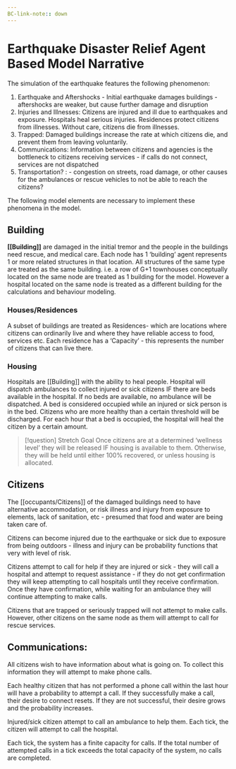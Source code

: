 ```yaml
---
BC-link-note:: down
---
```

# Earthquake Disaster Relief Agent Based Model Narrative

The simulation of the earthquake features the following phenomenon: 
1. Earthquake and Aftershocks - Initial earthquake damages buildings - aftershocks are weaker, but cause further damage and disruption
2. Injuries and Illnesses: Citizens are injured and ill due to earthquakes and exposure. Hospitals heal serious injuries. Residences protect citizens from illnesses. Without care, citizens die from illnesses.
3. Trapped: Damaged buildings increase the rate at which citizens die, and prevent them from leaving voluntarily. 
4. Communications: Information between citizens and agencies is the bottleneck to citizens receiving services - if calls do not connect, services are not dispatched
5. Transportation? : - congestion on streets, road damage, or other causes for the ambulances or rescue vehicles to not be able to reach the citizens? 

The following model elements are necessary to implement these phenomena in the model. 

## Building 
**[[Building]]**  are damaged in the initial tremor and the people in the buildings need rescue, and medical care. 
Each node has 1 ‘building’ agent represents 1 or more related structures in that location. All structures of the same type are treated as the same building.
i.e. a row of G+1 townhouses conceptually located on the same node are treated as 1 building for the model. However a hospital located on the same node is treated as a different building for the calculations and behaviour modeling.

### Houses/Residences
A subset of buildings are treated as Residences- which are locations where citizens can ordinarily live and where they have reliable access to food, services etc. Each residence has a ‘Capacity’ - this  represents the number of citizens that can live there. 


### Housing
Hospitals are [[Building]] with the ability to heal people. Hospital will dispatch ambulances to collect injured or sick citizens IF there are beds available in the hospital. If no beds are available, no ambulance will be dispatched. A bed is considered occupied while an injured or sick person is in the bed. Citizens who are more healthy than a certain threshold will be discharged. For each hour that a bed is occupied, the hospital will heal the citizen by a certain amount.
> [!question] Stretch Goal
>Once citizens are at a determined ‘wellness level’ they will be released IF housing is available to them. Otherwise, they will be held until either 100% recovered, or unless housing is allocated. 

## Citizens 
The [[occupants/Citizens]] of the damaged buildings need to have alternative accommodation, or risk illness and injury from exposure to elements, lack of sanitation, etc - presumed that food and water are being taken care of. 

Citizens can become injured due to the earthquake or sick due to exposure from being outdoors - illness and injury can be probability functions that very with level of risk.

Citizens attempt to call for help if they are injured or sick - they will call a hospital and attempt to request assistance - if they do not get confirmation they will keep attempting to call hospitals until they receive confirmation. Once they have confirmation, while waiting for an ambulance they will continue attempting to make calls. 

Citizens that are trapped or seriously trapped will not attempt to make calls. However, other citizens on the same node as them will attempt to call for rescue services. 



## Communications: 
All citizens wish to have information about what is going on. To collect this information they will attempt to make phone calls. 

Each healthy citizen that has not performed a phone call within the last hour will have a probability to attempt a call. If they successfully make a call, their desire to connect resets. If they are not successful, their desire grows and the probability increases. 

Injured/sick citizen attempt to call an ambulance to help them. Each tick, the citizen will attempt to call the hospital. 

Each tick, the system has a finite capacity for calls. If the total number of attempted calls in a tick exceeds the total capacity of the system, no calls are completed. 

